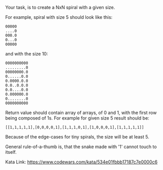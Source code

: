 Your task, is to create a NxN spiral with a given size.

For example, spiral with size 5 should look like this:
```
00000
....0
000.0
0...0
00000
```
and with the size 10:
```
0000000000
.........0
00000000.0
0......0.0
0.0000.0.0
0.0..0.0.0
0.0....0.0
0.000000.0
0........0
0000000000
```
Return value should contain array of arrays, of 0 and 1, with the first row being composed of 1s. For example for given size 5 result should be:
```
[[1,1,1,1,1],[0,0,0,0,1],[1,1,1,0,1],[1,0,0,0,1],[1,1,1,1,1]]
```
Because of the edge-cases for tiny spirals, the size will be at least 5.

General rule-of-a-thumb is, that the snake made with '1' cannot touch to itself.

Kata Link: https://www.codewars.com/kata/534e01fbbb17187c7e0000c6
